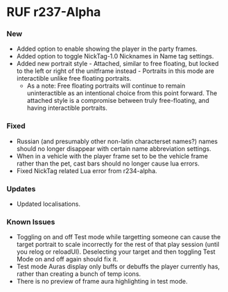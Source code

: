 # RUF r237-Alpha
### New
* Added option to enable showing the player in the party frames.
* Added option to toggle NickTag-1.0 Nicknames in Name tag settings.
* Added new portrait style - Attached, similar to free floating, but locked to the left or right of the unitframe instead - Portraits in this mode are interactible unlike free floating portraits.
	* As a note: Free floating portraits will continue to remain uninteractible as an intentional choice from this point forward. The attached style is a compromise between truly free-floating, and having interactible portraits.

### Fixed
* Russian (and presumably other non-latin characterset names?) names should no longer disappear with certain name abbreviation settings.
* When in a vehicle with the player frame set to be the vehicle frame rather than the pet, cast bars should no longer cause lua errors.
* Fixed NickTag related Lua error from r234-alpha.

### Updates
* Updated localisations.

### Known Issues
* Toggling on and off Test mode while targetting someone can cause the target portrait to scale incorrectly for the rest of that play session (until you relog or reloadUI). Deselecting your target and then toggling Test Mode on and off again should fix it.
* Test mode Auras display only buffs or debuffs the player currently has, rather than creating a bunch of temp icons.
* There is no preview of frame aura highlighting in test mode.